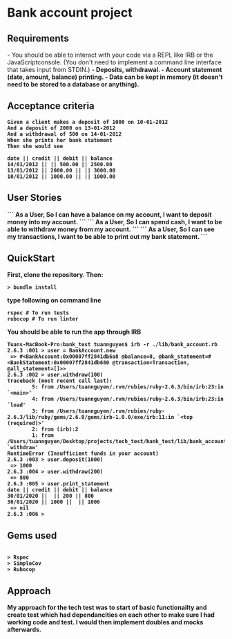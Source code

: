 <h1>Bank account project</h1>

<h2>Requirements</h2>
- You should be able to interact with your code via a REPL like IRB or the JavaScriptconsole. (You don't need to implement a command line interface that takes input from STDIN.) <b>
- Deposits, withdrawal. <b>
- Account statement (date, amount, balance) printing. <b>
- Data can be kept in memory (it doesn't need to be stored to a database or anything).


<h2>Acceptance criteria</h2>

```
Given a client makes a deposit of 1000 on 10-01-2012
And a deposit of 2000 on 13-01-2012
And a withdrawal of 500 on 14-01-2012
When she prints her bank statement
Then she would see

date || credit || debit || balance
14/01/2012 || || 500.00 || 2500.00
13/01/2012 || 2000.00 || || 3000.00
10/01/2012 || 1000.00 || || 1000.00 
```

<h2>User Stories</h2>
``` 
As a User,
So I can have a balance on my account, 
I want to deposit money into my account.
```
```
As a User, 
So I can spend cash, 
I want to be able to withdraw money from my account.
```
```
As a User, 
So I can see my transactions, 
I want to be able to print out my bank statement.
```

<h2>QuickStart</h2>

First, clone the repository. Then:

```
> bundle install
```

type following on command line

```
rspec # To run tests
rubocop # To run linter
```

You should be able to run the app through IRB

```
Tuans-MacBook-Pro:bank_test tuannguyen$ irb -r ./lib/bank_account.rb
2.6.3 :001 > user = BankAccount.new
 => #<BankAccount:0x00007ff2841db6a8 @balance=0, @bank_statement=#<BankStatement:0x00007ff2841db680 @transaction=Transaction, @all_statement=[]>> 
2.6.3 :002 > user.withdraw(100)
Traceback (most recent call last):
        5: from /Users/tuannguyen/.rvm/rubies/ruby-2.6.3/bin/irb:23:in `<main>'
        4: from /Users/tuannguyen/.rvm/rubies/ruby-2.6.3/bin/irb:23:in `load'
        3: from /Users/tuannguyen/.rvm/rubies/ruby-2.6.3/lib/ruby/gems/2.6.0/gems/irb-1.0.0/exe/irb:11:in `<top (required)>'
        2: from (irb):2
        1: from /Users/tuannguyen/Desktop/projects/tech_test/bank_test/lib/bank_account.rb:20:in `withdraw'
RuntimeError (Insufficient funds in your account)
2.6.3 :003 > user.deposit(1000)
 => 1000 
2.6.3 :004 > user.withdraw(200)
 => 800 
2.6.3 :005 > user.print_statement
date || credit || debit || balance
30/01/2020 ||  || 200 || 800
30/01/2020 || 1000 ||  || 1000
 => nil 
2.6.3 :006 > 
```

<h2>Gems used</h2>

```

> Rspec
> SimpleCov
> Rubocop

```

<h2>Approach </h2>

My approach for the tech test was to start of basic functionailty and create test which had dependancities on each other to make sure I had working code and test. I would then implement doubles and mocks afterwards. 